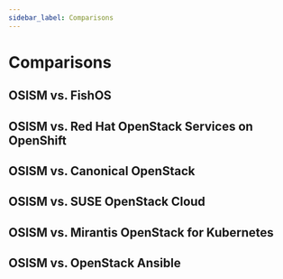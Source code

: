 ```yaml
---
sidebar_label: Comparisons
---
```


# Comparisons

## OSISM vs. FishOS

## OSISM vs. Red Hat OpenStack Services on OpenShift

## OSISM vs. Canonical OpenStack

## OSISM vs. SUSE OpenStack Cloud

## OSISM vs. Mirantis OpenStack for Kubernetes

## OSISM vs. OpenStack Ansible
